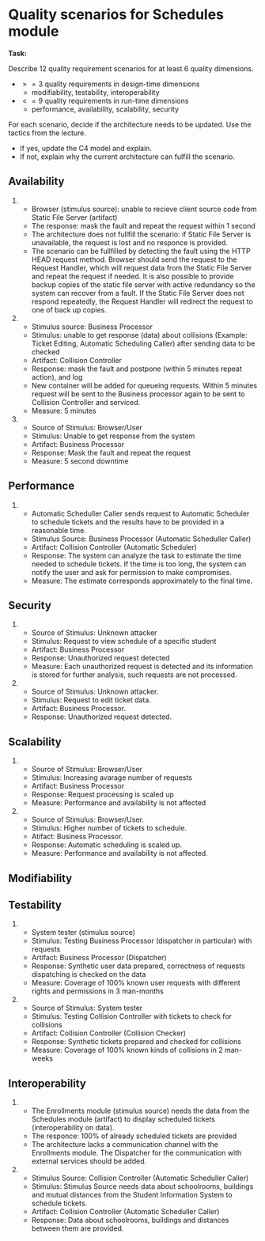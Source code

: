 # Quality scenarios for Schedules module

**Task:**

Describe 12 quality requirement scenarios for at least 6 quality dimensions.

- $>= 3$ quality requirements in design-time dimensions
  - modifiability, testability, interoperability
- $<= 9$ quality requirements in run-time dimensions
  - performance, availability, scalability, security

For each scenario, decide if the architecture needs to be updated. Use the tactics from the lecture.

- If yes, update the C4 model and explain.
- If not, explain why the current architecture can fulfill the scenario.

## Availability

1. - Browser (stimulus source): unable to recieve client source code from Static File Server (artifact)
   - The response: mask the fault and repeat the request within 1 second
   - The architecture does not fullfill the scenario: if Static File Server is unavailable, the request is lost and no responce is provided.
   - The scenario can be fullfilled by detecting the fault using the HTTP HEAD request method. Browser should send the request to the Request Handler, which will request data from the Static File Server and repeat the request if needed. It is also possible to provide backup copies of the static file server with active redundancy so the system can recover from a fault. If the Static File Server does not respond repeatedly, the Request Handler will redirect the request to one of back up copies.

2. - Stimulus source: Business Processor
   - Stimulus: unable to get response (data) about collisions (Example: Ticket Editing, Automatic Scheduling Caller) after sending data to be checked
   - Artifact: Collision Controller
   - Response: mask the fault and postpone (within 5 minutes repeat action), and log
   - New container will be added for queueing requests. Within 5 minutes request will be sent to the Business processor again to be sent to Collision Controller and serviced. 
   - Measure: 5 minutes 

3. - Source of Stimulus: Browser/User
   - Stimulus: Unable to get response from the system
   - Artifact: Business Processor
   - Response: Mask the fault and repeat the request
   - Measure: 5 second downtime

## Performance

1. - Automatic Scheduller Caller sends request to Automatic Scheduler to schedule tickets and the results have to be provided in a reasonable time.
   - Stimulus Source: Business Processor (Automatic Scheduller Caller)
   - Artifact: Collision Controller (Automatic Scheduler)
   - Response: The system can analyze the task to estimate the time needed to schedule tickets. If the time is too long, the system can notify the user and ask for permission to make compromises.
   - Measure: The estimate corresponds approximately to the final time.

## Security

1. - Source of Stimulus: Unknown attacker
   - Stimulus: Request to view schedule of a specific student
   - Artifact: Business Processor
   - Response: Unauthorized request detected
   - Measure: Each unauthorized request is detected and its information is stored for further analysis, such requests are not processed.

2. - Source of Stimulus: Unknown attacker.
   - Stimulus: Request to edit ticket data.
   - Artifact: Business Processor.
   - Response: Unauthorized request detected.

## Scalability

1. - Source of Stimulus: Browser/User
   - Stimulus: Increasing avarage number of requests
   - Artifact: Business Processor
   - Response: Request processing is scaled up
   - Measure: Performance and availability is not affected
  
2. - Source of Stimulus: Browser/User.
   - Stimulus: Higher number of tickets to schedule.
   - Atifact: Business Processor.
   - Response: Automatic scheduling is scaled up.
   - Measure: Performance and availability is not affected.

## Modifiability

## Testability

1. - System tester (stimulus source)
   - Stimulus: Testing Business Processor (dispatcher in particular) with requests
   - Artifact: Business Processor (Dispatcher)
   - Response: Synthetic user data prepared, correctness of requests dispatching is checked on the data
   - Measure: Coverage of 100% known user requests with different rights and permissions in 3 man-months

2. - Source of Stimulus: System tester
   - Stimulus: Testing Collision Controller with tickets to check for collisions
   - Artifact: Collision Controller (Collision Checker)
   - Response: Synthetic tickets prepared and checked for collisions
   - Measure: Coverage of 100% known kinds of collisions in 2 man-weeks
  
## Interoperability

1. - The Enrollments module (stimulus source) needs the data from the Schedules module (artifact) to display scheduled tickets (interoperability on data).
   - The responce: 100% of already scheduled tickets are provided
   - The architecture lacks a communication channel with the Enrollments module. The Dispatcher for the communication with external services should be added.

2. - Stimulus Source: Collision Controller (Automatic Scheduller Caller) 
   - Stimulus: Stimulus Source needs data about schoolrooms, buildings and mutual distances from the Student Information System to schedule tickets.
   - Artifact: Collision Controller (Automatic Scheduller Caller)
   - Response: Data about schoolrooms, buildings and distances between them are provided.
